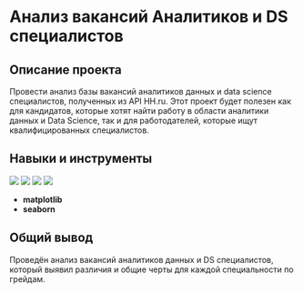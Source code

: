 # Анализ вакансий Аналитиков и DS специалистов


## Описание проекта

Провести анализ базы вакансий аналитиков данных и data science специалистов, полученных из API HH.ru. Этот проект будет полезен как для кандидатов, которые хотят найти работу в области аналитики данных и Data Science, так и для работодателей, которые ищут квалифицированных специалистов.


## Навыки и инструменты

<img src="https://img.shields.io/badge/Python-3776AB?style=for-the-badge&logo=python&logoColor=FFA500"/> <img src="https://img.shields.io/badge/requests-3776AB?style=for-the-badge"/>
<img src="https://img.shields.io/badge/pandas-150458?style=for-the-badge&logo=pandas&logoColor=FFA500"/> <img src="https://img.shields.io/badge/numpy-013243?style=for-the-badge&logo=numpy&color=%23c9e4fb"/>
- **matplotlib**
- **seaborn**

## Общий вывод

Проведён анализ вакансий аналитиков данных и DS специалистов, который выявил различия и общие черты для каждой специальности по грейдам.
